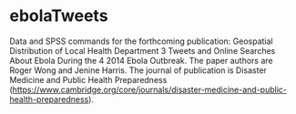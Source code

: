 # ebolaTweets
Data and SPSS commands for the forthcoming publication: Geospatial Distribution of Local Health Department 3 Tweets and Online Searches About Ebola During the 4 2014 Ebola Outbreak. The paper authors are Roger Wong and Jenine Harris. The journal of publication is Disaster Medicine and Public Health Preparedness (https://www.cambridge.org/core/journals/disaster-medicine-and-public-health-preparedness). 
